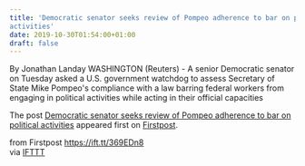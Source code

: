 ```yaml
---
title: 'Democratic senator seeks review of Pompeo adherence to bar on political
activities'
date: 2019-10-30T01:54:00+01:00
draft: false
---
```


By Jonathan Landay WASHINGTON (Reuters) - A senior Democratic senator on Tuesday asked a U.S. government watchdog to assess Secretary of State Mike Pompeo's compliance with a law barring federal workers from engaging in political activities while acting in their official capacities

The post [Democratic senator seeks review of Pompeo adherence to bar on political activities](http://www.firstpost.com/world/democratic-senator-seeks-review-of-pompeo-adherence-to-bar-on-political-activities-7570631.html) appeared first on [Firstpost](http://www.firstpost.com).

  
  
from Firstpost https://ift.tt/369EDn8  
via [IFTTT](https://ifttt.com/?ref=da&site=blogger)